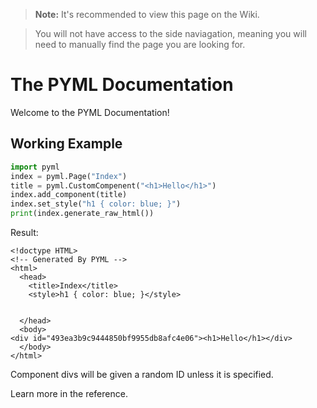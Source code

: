 > **Note:** It's recommended to view this page on the Wiki.

> You will not have access to the side naviagation, meaning you will need to manually find the page you are looking for.

# The PYML Documentation
Welcome to the PYML Documentation!

## Working Example
```py
import pyml
index = pyml.Page("Index")
title = pyml.CustomCompenent("<h1>Hello</h1>")
index.add_component(title)
index.set_style("h1 { color: blue; }")
print(index.generate_raw_html())
```
Result:
```
<!doctype HTML>
<!-- Generated By PYML -->
<html>
  <head>
    <title>Index</title>
    <style>h1 { color: blue; }</style>
    
    
  </head>
  <body>
<div id="493ea3b9c9444850bf9955db8afc4e06"><h1>Hello</h1></div>
  </body>
</html>
```
Component divs will be given a random ID unless it is specified.

Learn more in the reference.